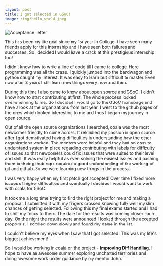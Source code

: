 ```yaml
---
layout: post
title: I got selected in GSoC!
image: /img/hello_world.jpeg
---
```


![Acceptance Letter](https://i.imgur.com/UMx8cuT.png)

This has been my life goal since my 1st year in College. I have seen many friends apply for this internship and I have seen both failures and successes. So I decided I would have a crack at this prestigious internship too!

I didn't know how to write a line of code till I came to college. Here programming was all the craze. I quickly jumped into the bandwagon and python caught my interest. It was easy to learn but difficult to master. Even now after 2 years I still learn new things every now and then.

During this time I also came to know about open source and GSoC. I didn't know how to start contributing at first. The whole process looked overwhelming to me. So I decided I would go to the GSoC homepage and have a look at the organizations from last year. I went to the github pages of the ones which looked interesting to me and thus I began my journey in open source. 

Out of all the open source organizations I searched, coala was the most newcomer friendly to come across. It rekindled my passion in open source after I got demotivated having difficulties in understanding how the other organizations worked. The mentors were helpful and they had an easy to understand system in place regarding contributing with labels for difficulty of issues so that newcomers could fix issues that were suited to their level and skill. It was really helpful as even solving the easiest issues and pushing them to their github repo required a good understanding of the working of git and github. So we were learning new things in the process.

I was very happy when my first patch got accepted! Over time I fixed more issues of higher difficulties and eventually I decided I would want to work with coala for GSoC. 

It took me a long time trying to find the right project for me and making a proposal. I submitted it with my fingers crossed knowing fully well my slim chances of getting selected. Following this my final exams started and I had to shift my focus to them. The date for the results was coming closer each day. On the night the results were announced I looked through the accepted proposals. I scrolled down slowly and found my name in the list.

I couldn't believe my eyes when I saw that I got selected! This was my life's biggest achievement! 

So I would be working in coala on the project - **Improving Diff Handling**. I hope to have an awesome summer exploring uncharted territories and doing awesome work under guidance by my mentor John. 
